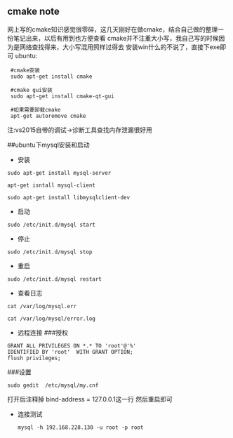 ## cmake note

网上写的cmake知识感觉很零碎，这几天刚好在做cmake，结合自己做的整理一份笔记出来，以后有用到也方便查看
cmake并不注重大小写，我自己写的时候因为是网络查找得来，大小写混用照样过得去
安装win什么的不说了，直接下exe即可
ubuntu:  

```shell
 #cmake安装
 sudo apt-get install cmake  
 
 #cmake gui安装
 sudo apt-get install cmake-qt-gui  
```

```
 #如果需要卸载cmake
 apt-get autoremove cmake
```
注:vs2015自带的调试->诊断工具查找内存泄漏很好用

##ubuntu下mysql安装和启动
- 安装

```
sudo apt-get install mysql-server
 
apt-get isntall mysql-client
 
sudo apt-get install libmysqlclient-dev
```
- 启动
```
sudo /etc/init.d/mysql start
```
- 停止
```
sudo /etc/init.d/mysql stop
```
- 重启
```
sudo /etc/init.d/mysql restart
```
- 查看日志  

```
cat /var/log/mysql.err
 
cat /var/log/mysql/error.log
```
- 远程连接
###授权
```
GRANT ALL PRIVILEGES ON *.* TO 'root'@'%'  
IDENTIFIED BY 'root'  WITH GRANT OPTION;
flush privileges;
```
###设置
```
sudo gedit  /etc/mysql/my.cnf
```
打开后注释掉 bind-address		= 127.0.0.1这一行
然后重启即可
- 连接测试
	```
    mysql -h 192.168.228.130 -u root -p root
    ```


